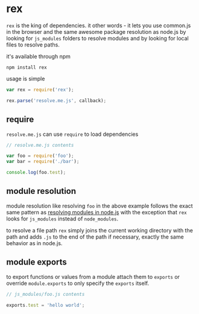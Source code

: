 # rex

`rex` is the king of dependencies. it other words - it lets you use common.js in the browser and the same awesome package resolution as node.js by looking for `js_modules` folders to resolve modules and by looking for local files to resolve paths.

it's available through npm

	npm install rex
	
usage is simple

``` js
var rex = require('rex');

rex.parse('resolve.me.js', callback);
```

## require

`resolve.me.js` can use `require` to load dependencies

``` js
// resolve.me.js contents

var foo = require('foo');
var bar = require('./bar');

console.log(foo.test);
```
## module resolution

module resolution like resolving `foo` in the above example follows the exact same pattern as [resolving modules in node.js](http://nodejs.org/docs/v0.4.10/api/modules.html#loading_from_node_modules_Folders) with the exception that `rex` looks for `js_modules` instead of `node_modules`.

to resolve a file path `rex` simply joins the current working directory with the path and adds `.js` to the end of the path if necessary, exactly the same behavior as in node.js.

## module exports

to export functions or values from a module attach them to `exports` or override `module.exports` to only specify the `exports` itself.

``` js
// js_modules/foo.js contents

exports.test = 'hello world';
```